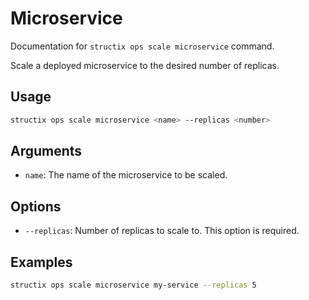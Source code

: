 # Microservice

Documentation for `structix ops scale microservice` command.

Scale a deployed microservice to the desired number of replicas.

## Usage

```bash
structix ops scale microservice <name> --replicas <number>
```

## Arguments

-   `name`: The name of the microservice to be scaled.

## Options

-   `--replicas`: Number of replicas to scale to. This option is required.

## Examples

```bash
structix ops scale microservice my-service --replicas 5
```